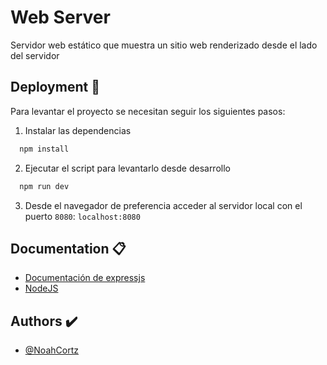 
# Web Server

Servidor web estático que muestra un sitio web renderizado desde el lado del servidor


## Deployment 🚀

Para levantar el proyecto se necesitan seguir los siguientes pasos:

1. Instalar las dependencias
```bash
  npm install
```

2. Ejecutar el script para levantarlo desde desarrollo
```bash
  npm run dev
```

3. Desde el navegador de preferencia acceder al servidor local con el puerto `8080`: `localhost:8080`
## Documentation 📋

* [Documentación de expressjs](https://expressjs.com/)
* [NodeJS](https://nodejs.org/es/docs)

## Authors ✔️

- [@NoahCortz](https://github.com/NoahCortz)


